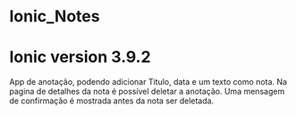 # Ionic_Notes   
# Ionic version 3.9.2

App de anotação, podendo adicionar Titulo, data e um texto como nota.
Na pagina de detalhes da nota é possível deletar a anotação.
Uma mensagem de confirmação é mostrada antes da nota ser deletada.
